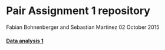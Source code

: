 # Pair Assignment 1 repository 

Fabian Bohnenberger and Sebastian Martinez
02 October 2015 

#### <a href="repo1/analysis/USJudges/USJudges_RMarkdown.Rmd">Data analysis 1</a>



